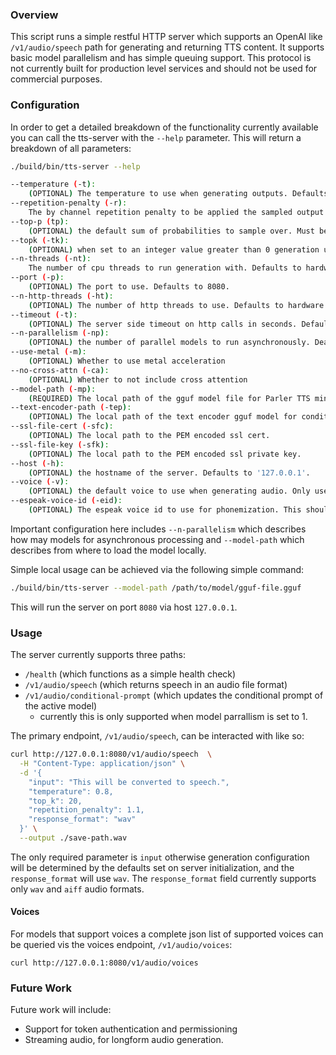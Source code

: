 ### Overview

This script runs a simple restful HTTP server which supports an OpenAI like `/v1/audio/speech` path for generating and returning TTS content. It supports basic model parallelism and has simple queuing support. This protocol is not currently built for production level services and should not be used for commercial purposes.

### Configuration

In order to get a detailed breakdown of the functionality currently available you can call the tts-server with the `--help` parameter. This will return a breakdown of all parameters:

```bash
./build/bin/tts-server --help

--temperature (-t):
    (OPTIONAL) The temperature to use when generating outputs. Defaults to 1.0.
--repetition-penalty (-r):
    The by channel repetition penalty to be applied the sampled output of the model. defaults to 1.0.
--top-p (tp):
    (OPTIONAL) the default sum of probabilities to sample over. Must be a value between 0.0 and 1.0. Defaults to 1.0.
--topk (-tk):
    (OPTIONAL) when set to an integer value greater than 0 generation uses nucleus sampling over topk nucleaus size. Defaults to 50.
--n-threads (-nt):
    The number of cpu threads to run generation with. Defaults to hardware concurrency.
--port (-p):
    (OPTIONAL) The port to use. Defaults to 8080.
--n-http-threads (-ht):
    (OPTIONAL) The number of http threads to use. Defaults to hardware concurrency minus 1.
--timeout (-t):
    (OPTIONAL) The server side timeout on http calls in seconds. Defaults to 300 seconds.
--n-parallelism (-np):
    (OPTIONAL) the number of parallel models to run asynchronously. Deafults to 1.
--use-metal (-m):
    (OPTIONAL) Whether to use metal acceleration
--no-cross-attn (-ca):
    (OPTIONAL) Whether to not include cross attention
--model-path (-mp):
    (REQUIRED) The local path of the gguf model file for Parler TTS mini or large v1, Dia, or Kokoro.
--text-encoder-path (-tep):
    (OPTIONAL) The local path of the text encoder gguf model for conditional generaiton.
--ssl-file-cert (-sfc):
    (OPTIONAL) The local path to the PEM encoded ssl cert.
--ssl-file-key (-sfk):
    (OPTIONAL) The local path to the PEM encoded ssl private key.
--host (-h):
    (OPTIONAL) the hostname of the server. Defaults to '127.0.0.1'.
--voice (-v):
    (OPTIONAL) the default voice to use when generating audio. Only used with applicable models.
--espeak-voice-id (-eid):
    (OPTIONAL) The espeak voice id to use for phonemization. This should only be specified when the correct espeak voice cannot be inferred from the kokoro voice (see #MultiLanguage Configuration in the cli README for more info).
```

Important configuration here includes `--n-parallelism` which describes how may models for asynchronous processing and `--model-path` which describes from where to load the model locally.

Simple local usage can be achieved via the following simple command:

```bash
./build/bin/tts-server --model-path /path/to/model/gguf-file.gguf
```

This will run the server on port `8080` via host `127.0.0.1`.

### Usage

The server currently supports three paths:

* `/health` (which functions as a simple health check)
* `/v1/audio/speech` (which returns speech in an audio file format)
* `/v1/audio/conditional-prompt` (which updates the conditional prompt of the active model)
	* currently this is only supported when model parrallism is set to 1. 

The primary endpoint, `/v1/audio/speech`, can be interacted with like so:

```bash
curl http://127.0.0.1:8080/v1/audio/speech  \
  -H "Content-Type: application/json" \
  -d '{
    "input": "This will be converted to speech.",
    "temperature": 0.8,
    "top_k": 20,
    "repetition_penalty": 1.1,
    "response_format": "wav"
  }' \
  --output ./save-path.wav
``` 

The only required parameter is `input` otherwise generation configuration will be determined by the defaults set on server initialization, and the `response_format` will use `wav`. The `response_format` field currently supports only `wav` and `aiff` audio formats.

#### Voices

For models that support voices a complete json list of supported voices can be queried vis the voices endpoint, `/v1/audio/voices`:

```commandline
curl http://127.0.0.1:8080/v1/audio/voices
``` 

### Future Work

Future work will include:
* Support for token authentication and permissioning
* Streaming audio, for longform audio generation.
